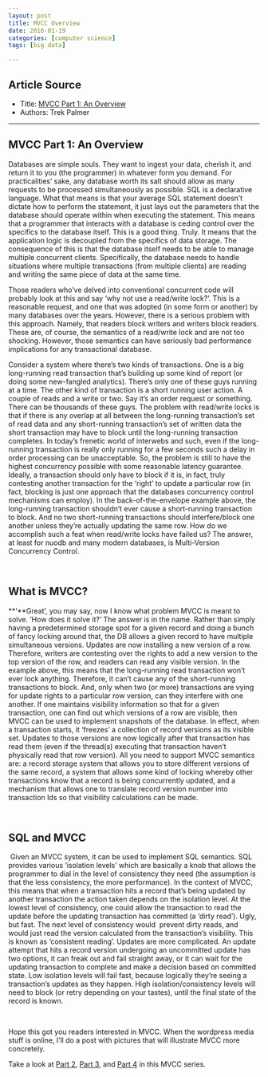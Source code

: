 ```yaml
---
layout: post
title: MVCC Overview
date: 2016-01-19
categories: [computer science]
tags: [big data]

---
```


## Article Source
* Title: [MVCC Part 1: An Overview]()
* Authors: Trek Palmer

---


MVCC Part 1: An Overview 
------------------------

Databases are simple souls. They want to ingest your data, cherish it,
and return it to you (the programmer) in whatever form you demand. For
practicalities’ sake, any database worth its salt should allow as many
requests to be processed simultaneously as possible. SQL is a
declarative language. What that means is that your average SQL statement
doesn’t dictate how to perform the statement, it just lays out the
parameters that the database should operate within when executing the
statement. This means that a programmer that interacts with a database
is ceding control over the specifics to the database itself. This is a
good thing. Truly. It means that the application logic is decoupled from
the specifics of data storage. The consequence of this is that the
database itself needs to be able to manage multiple concurrent clients.
Specifically, the database needs to handle situations where multiple
transactions (from multiple clients) are reading and writing the same
piece of data at the same time.

Those readers who’ve delved into conventional concurrent code will
probably look at this and say ‘why not use a read/write lock?’. This is
a reasonable request, and one that was adopted (in some form or another)
by many databases over the years. However, there is a serious problem
with this approach. Namely, that readers block writers and writers block
readers. These are, of course, the semantics of a read/write lock and
are not too shocking. However, those semantics can have seriously bad
performance implications for any transactional database.

Consider a system where there’s two kinds of transactions. One is a big
long-running read transaction that’s building up some kind of report (or
doing some new-fangled analytics). There’s only one of these guys
running at a time. The other kind of transaction is a short running user
action. A couple of reads and a write or two. Say it’s an order request
or something. There can be thousands of these guys. The problem with
read/write locks is that if there is any overlap at all between the
long-running transaction’s set of read data and any short-running
transaction’s set of written data the short transaction may have to
block until the long-running transaction completes. In today’s frenetic
world of interwebs and such, even if the long-running transaction is
really only running for a few seconds such a delay in order processing
can be unacceptable. So, the problem is still to have the highest
concurrency possible with some reasonable latency guarantee. Ideally, a
transaction should only have to block if it is, in fact, truly
contesting another transaction for the ‘right’ to update a particular
row (in fact, blocking is just one approach that the databases
concurrency control mechanisms can employ). In the back-of-the-envelope
example above, the long-running transaction shouldn’t ever cause a
short-running transaction to block. And no two short-running
transactions should interfere/block one another unless they’re actually
updating the same row. How do we accomplish such a feat when read/write
locks have failed us? The answer, at least for nuodb and many modern
databases, is Multi-Version Concurrency Control.

 

**What is MVCC?**
-----------------

**‘**Great’, you may say, now I know what problem MVCC is meant to
solve. ‘How does it solve it?’ The answer is in the name. Rather than
simply having a predetermined storage spot for a given record and doing
a bunch of fancy locking around that, the DB allows a given record to
have multiple simultaneous versions. Updates are now installing a new
version of a row. Therefore, writers are contesting over the rights to
add a new version to the top version of the row, and readers can read
any visible version. In the example above, this means that the
long-running read transaction won’t ever lock anything. Therefore, it
can’t cause any of the short-running transactions to block. And, only
when two (or more) transactions are vying for update rights to a
particular row version, can they interfere with one another. If one
maintains visibility information so that for a given transaction, one
can find out which versions of a row are visible, then MVCC can be used
to implement snapshots of the database. In effect, when a transaction
starts, it ‘freezes’ a collection of record versions as its visible set.
Updates to those versions are now logically after that transaction has
read them (even if the thread(s) executing that transaction haven’t
physically read that row version). All you need to support MVCC
semantics are: a record storage system that allows you to store
different versions of the same record, a system that allows some kind of
locking whereby other transactions know that a record is being
concurrently updated, and a mechanism that allows one to translate
record version number into transaction Ids so that visibility
calculations can be made.

 

**SQL and MVCC**
----------------

 Given an MVCC system, it can be used to implement SQL semantics. SQL
provides various ‘isolation levels’ which are basically a knob that
allows the programmer to dial in the level of consistency they need (the
assumption is that the less consistency, the more performance). In the
context of MVCC, this means that when a transaction hits a record that’s
being updated by another transaction the action taken depends on the
isolation level. At the lowest level of consistency, one could allow the
transaction to read the update before the updating transaction has
committed (a ‘dirty read’). Ugly, but fast. The next level of
consistency would  prevent dirty reads, and would just read the version
calculated from the transaction’s visibility. This is known as
‘consistent reading’. Updates are more complicated. An update attempt
that hits a record version undergoing an uncommitted update has two
options, it can freak out and fail straight away, or it can wait for the
updating transaction to complete and make a decision based on committed
state. Low isolation levels will fail fast, because logically they’re
seeing a transaction’s updates as they happen. High
isolation/consistency levels will need to block (or retry depending on
your tastes), until the final state of the record is known.

 

Hope this got you readers interested in MVCC. When the wordpress media
stuff is online, I’ll do a post with pictures that will illustrate MVCC
more concretely.

Take a look at [Part
2](http://dev.nuodb.com/techblog/2013/03/13/mvcc-part-2-pretty-pictures-and-some-examples),
[Part
3](http://dev.nuodb.com/techblog/mvcc-part-3-subtleties-consistency-and-visibility),
and [Part 4](http://dev.nuodb.com/techblog/mvcc-part-4-distributed-mvcc)
in this MVCC series.